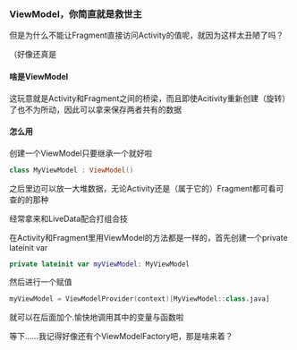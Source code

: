 ### ViewModel，你简直就是救世主

但是为什么不能让Fragment直接访问Activity的值呢，就因为这样太丑陋了吗？

（好像还真是

#### 啥是ViewModel

这玩意就是Activity和Fragment之间的桥梁，而且即使Acitivity重新创建（旋转）了也不为所动，因此可以拿来保存两者共有的数据

#### 怎么用

创建一个ViewModel只要继承一个就好啦

```kotlin
class MyViewModel : ViewModel()
```

之后里边可以放一大堆数据，无论Activity还是（属于它的）Fragment都可看可查的的那种

经常拿来和LiveData配合打组合技

在Activity和Fragment里用ViewModel的方法都是一样的，首先创建一个private lateinit var

```kotlin
private lateinit var myViewModel: MyViewModel
```

然后进行一个赋值

```kotlin
myViewModel = ViewModelProvider(context)[MyViewModel::class.java]
```

就可以在后面加个.愉快地调用其中的变量与函数啦

等下……我记得好像还有个ViewModelFactory吧，那是啥来着？